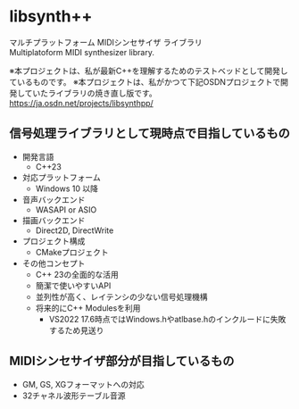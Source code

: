 # libsynth++

マルチプラットフォーム MIDIシンセサイザ ライブラリ  
Multiplatoform MIDI synthesizer library.

※本プロジェクトは、私が最新C++を理解するためのテストベッドとして開発しているものです。
※本プロジェクトは、私がかつて下記OSDNプロジェクトで開発していたライブラリの焼き直し版です。  
https://ja.osdn.net/projects/libsynthpp/


## 信号処理ライブラリとして現時点で目指しているもの

* 開発言語
    * C++23
* 対応プラットフォーム
    * Windows 10 以降
* 音声バックエンド
    * WASAPI or ASIO
* 描画バックエンド
    * Direct2D, DirectWrite
* プロジェクト構成
    * CMakeプロジェクト
* その他コンセプト
    * C++ 23の全面的な活用
    * 簡潔で使いやすいAPI
    * 並列性が高く、レイテンシの少ない信号処理機構
    * 将来的にC++ Modulesを利用
        * VS2022 17.6時点ではWindows.hやatlbase.hのインクルードに失敗するため見送り


## MIDIシンセサイザ部分が目指しているもの
* GM, GS, XGフォーマットへの対応
* 32チャネル波形テーブル音源

